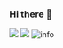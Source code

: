 ### Hi there 👋

<!--
**xxmy7/xxmy7** is a ✨ _special_ ✨ repository because its `README.md` (this file) appears on your GitHub profile.

Here are some ideas to get you started:

- 🔭 I’m currently working on ...
- 🌱 I’m currently learning ...
- 👯 I’m looking to collaborate on ...
- 🤔 I’m looking for help with ...
- 💬 Ask me about ...
- 📫 How to reach me: ...
- 😄 Pronouns: ...
- ⚡ Fun fact: ...
-->
![](https://visitor-badge.glitch.me/badge?page_id=xxmy7.readme)
![](http://antzuhl.cn:4000/get/@xxmy7.readme)
![info](https://github-readme-stats.vercel.app/api?username=xxmy7&show_icons=true&count_private=true&hide=prs&theme=default_repocard)

